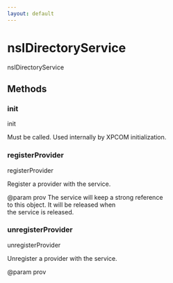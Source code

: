 ```yaml
---
layout: default
---
```


# nsIDirectoryService #
  
nsIDirectoryService  
  

## Methods ##

### init ###
  
init  
  
Must be called. Used internally by XPCOM initialization.  
  
  

### registerProvider ###
  
registerProvider  
  
Register a provider with the service.  
  
@param prov            The service will keep a strong reference  
                       to this object. It will be released when  
                       the service is released.  
  
  

### unregisterProvider ###
  
unregisterProvider  
  
Unregister a provider with the service.  
  
@param prov              
  
  
